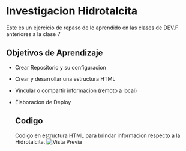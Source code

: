 # Investigacion Hidrotalcita
Este es un ejercicio de repaso de lo aprendido en las clases de DEV.F anteriores a la clase 7

## Objetivos de Aprendizaje 
- Crear Repositorio y su configuracion
- Crear y desarrollar una estructura HTML
- Vincular o compartir informacion (remoto a local)
- Elaboracion de Deploy

  ## Codigo
  Codigo en estructura HTML para brindar informacion respecto a la Hidrotalcita.
  ![Vista Previa](https://i.postimg.cc/pLcNmwYM/Codigo.png)
